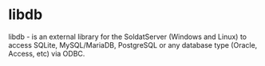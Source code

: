 # libdb

libdb - is an external library for the SoldatServer (Windows and Linux) to access SQLite, MySQL/MariaDB, PostgreSQL or any database type (Oracle, Access, etc) via ODBC.
